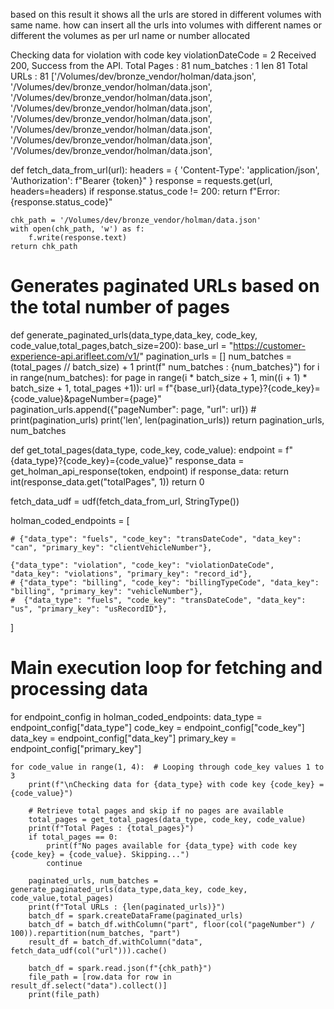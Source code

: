 based on this result it shows all the urls are stored in different volumes with same name.
how can insert all the urls into volumes with different names or different the volumes as per 
url name or number allocated 

Checking data for violation with code key violationDateCode = 2
Received 200, Success from the API.
Total Pages : 81
 num_batches : 1
len 81
Total URLs : 81
['/Volumes/dev/bronze_vendor/holman/data.json', '/Volumes/dev/bronze_vendor/holman/data.json', '/Volumes/dev/bronze_vendor/holman/data.json', '/Volumes/dev/bronze_vendor/holman/data.json', '/Volumes/dev/bronze_vendor/holman/data.json', '/Volumes/dev/bronze_vendor/holman/data.json', '/Volumes/dev/bronze_vendor/holman/data.json', '/Volumes/dev/bronze_vendor/holman/data.json', 


def fetch_data_from_url(url):
    headers = {
        'Content-Type': 'application/json',
        'Authorization': f"Bearer {token}"
    }
    response = requests.get(url, headers=headers)
    if response.status_code != 200:
        return f"Error: {response.status_code}"
    
    chk_path = '/Volumes/dev/bronze_vendor/holman/data.json'
    with open(chk_path, 'w') as f:
        f.write(response.text)
    return chk_path



# Generates paginated URLs based on the total number of pages
def generate_paginated_urls(data_type,data_key, code_key, code_value,total_pages,batch_size=200):
    base_url = "https://customer-experience-api.arifleet.com/v1/"
    pagination_urls = []
    num_batches = (total_pages // batch_size) + 1
    print(f" num_batches : {num_batches}")
    for i in range(num_batches):
        for page in range(i * batch_size + 1, min((i + 1) * batch_size + 1, total_pages +1)):
            url = f"{base_url}{data_type}?{code_key}={code_value}&pageNumber={page}"
            pagination_urls.append({"pageNumber": page, "url": url})
            # print(pagination_urls)
    print('len', len(pagination_urls))
    return pagination_urls, num_batches

def get_total_pages(data_type, code_key, code_value):
    endpoint = f"{data_type}?{code_key}={code_value}"
    response_data  = get_holman_api_response(token, endpoint)
    if response_data:
        return int(response_data.get("totalPages", 1))
    return 0

fetch_data_udf = udf(fetch_data_from_url, StringType())


holman_coded_endpoints = [
   
    # {"data_type": "fuels", "code_key": "transDateCode", "data_key": "can", "primary_key": "clientVehicleNumber"},
   
    {"data_type": "violation", "code_key": "violationDateCode", "data_key": "violations", "primary_key": "record_id"},
    # {"data_type": "billing", "code_key": "billingTypeCode", "data_key": "billing", "primary_key": "vehicleNumber"},
    #  {"data_type": "fuels", "code_key": "transDateCode", "data_key": "us", "primary_key": "usRecordID"},
]

# Main execution loop for fetching and processing data
for endpoint_config in holman_coded_endpoints:
    data_type = endpoint_config["data_type"]
    code_key = endpoint_config["code_key"]
    data_key = endpoint_config["data_key"]
    primary_key = endpoint_config["primary_key"]

    for code_value in range(1, 4):  # Looping through code_key values 1 to 3
        print(f"\nChecking data for {data_type} with code key {code_key} = {code_value}")

        # Retrieve total pages and skip if no pages are available
        total_pages = get_total_pages(data_type, code_key, code_value)
        print(f"Total Pages : {total_pages}")
        if total_pages == 0:
            print(f"No pages available for {data_type} with code key {code_key} = {code_value}. Skipping...")
            continue
        
        paginated_urls, num_batches = generate_paginated_urls(data_type,data_key, code_key, code_value,total_pages)
        print(f"Total URLs : {len(paginated_urls)}")
        batch_df = spark.createDataFrame(paginated_urls)
        batch_df = batch_df.withColumn("part", floor(col("pageNumber") / 100)).repartition(num_batches, "part")
        result_df = batch_df.withColumn("data", fetch_data_udf(col("url"))).cache()
        
        batch_df = spark.read.json(f"{chk_path}")
        file_path = [row.data for row in result_df.select("data").collect()]
        print(file_path)
    
